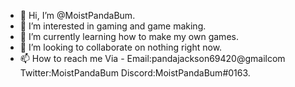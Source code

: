 - 👋 Hi, I’m @MoistPandaBum.
- 👀 I’m interested in gaming and game making.
- 🌱 I’m currently learning how to make my own games.
- 💞️ I’m looking to collaborate on nothing right now.
- 📫 How to reach me Via - Email:pandajackson69420@gmailcom Twitter:MoistPandaBum Discord:MoistPandaBum#0163.
